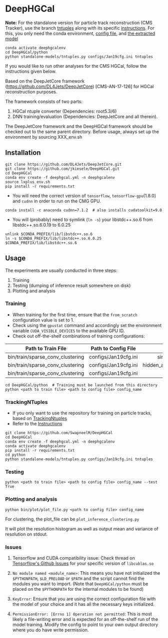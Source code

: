 DeepHGCal 
=========

**Note:** For the standalone version for particle track reconstruction (CMS Tracker), use the branch [tntuples](https://github.com/SwapneelM/DeepHGCal/tree/tntuples) along with its specific [instructions](https://github.com/SwapneelM/DeepHGCal/blob/tntuples/python/standalone-models/INSTRUCTIONS.md).
For this, you only need the conda environment, [config file](DeepHGCal/python/configs/Jan19cfg.ini), and [the extracted model](DeepHGCal/python/standalone-models/tntuples.py)

```
conda activate deephgcalenv
cd DeepHGCal/python
python standalone-models/tntuples.py configs/Jan19cfg.ini tntuples
```

If you would like to run other analyses for the CMS HGCal, follow the instructions given below.

Based on the DeepJetCore framework (https://github.com/DL4Jets/DeepJetCore) [CMS-AN-17-126] for HGCal reconstruction purposes.

The framework consists of two parts:
1) HGCal ntuple converter (Dependencies: root5.3/6)
2) DNN training/evaluation (Dependencies: DeepJetCore and all therein).
   
The DeepJetCore framework and the DeepHGCal framework should be checked out to the same parent directory.
Before usage, always set up the environment by sourcing XXX_env.sh

## Installation

```
git clone https://github.com/DL4Jets/DeepJetCore.git
git clone https://github.com/jkiesele/DeepHGCal.git
cd DeepHGCal
conda env create -f deephgcal.yml -n deephgcalenv
source lxplus_env.sh
pip install -r requirements.txt
```

* You will need the correct version of `tensorflow`, `tensorflow-gpu`(1.8.0) and `cudnn` in order to run on the CMG GPU.
```
conda install -c anaconda cudnn=7.1.2  # also installs cudatoolkit=9.0
```

* You will (probably) need to symlink (`ln -s`) your libstdc++.so.6 from libstdc++.so.6.0.19 to 6.0.25
```
unlink $CONDA_PREFIX/lib/libstdc++.so.6
ln -s $CONDA_PREFIX/lib/libstdc++.so.6.0.25 $CONDA_PREFIX/lib/libstdc++.so.6
```

## Usage

The experiments are usually conducted in three steps:
1. Training
2. Testing (dumping of inference result somewhere on disk)
3. Plotting and analysis

### Training

* When training for the first time, ensure that the `from_scratch` configuration value is set to 1.
* Check using the `gpustat` command and accordingly set the environment variable `CUDA_VISIBLE_DEVICES` to the available GPU ID.
* Check out off-the-shelf combinations of training configurations:

| Path to Train File                    | Path to Config File   | Config Name                   |
| :------------------------------------:|:---------------------:|:-----------------------------:|
| bin/train/sparse_conv_clustering      | configs/Jan19cfg.ini  | single_neighbours             |
| bin/train/sparse_conv_clustering      | configs/Jan19cfg.ini  | hidden_aggregators_plusmean   |
| bin/train/sparse_conv_clustering      | configs/Jan19cfg.ini  | tntuples                      |


``` 
cd DeepHGCal/python  # Training must be launched from this directory
python <path to train file> <path to config file> config_name
```

### TrackingNTuples

* If you only want to use the repository for training on particle tracks, based on [TrackingNtuples](https://github.com/SwapneelM/TrackingNTuples)
* Refer to the [Instructions](/python/standalone-models/INSTRUCTIONS.md)
```
git clone https://github.com/SwapneelM/DeepHGCal
cd DeepHGCal 
conda env create -f deephgcal.yml -n deephgcalenv
conda activate deephgcalenv
pip install -r requirements.txt
cd python
python standalone-models/tntuples.py configs/Jan19cfg.ini tntuples
```


### Testing
```
python <path to train file> <path to config file> config_name --test True
```


### Plotting and analysis
```
python bin/plot/plot_file.py <path to config file> config_name
```

For clustering, the plot_file can be `plot_inference_clustering.py`

It will plot the resolution histogram as well as output mean and variance of resolution on stdout.


### Issues

1. Tensorflow and CUDA compatibility issue: Check thread on [Tensorflow's Github Issues](https://github.com/tensorflow/tensorflow/issues/15604) for your specific version of `libcublas.so`

2. `No module named <module_name>`: This means you have not initialized the `$PYTHONPATH`, `$LD_PRELOAD` or `$PATH` and the script cannot find the modules you want to import.
(Note that `DeepHGCal/python` must be placed on the `$PYTHONPATH` for the internal modules to be found)

3. `KeyError`: Ensure that you are using the correct configuration file with the model of your choice and it has all the necessary keys initialized.

4. `PermissionError: [Errno 1] Operation not permitted`: This is most likely a file-writing error and is expected for an off-the-shelf run of the model training. Modify the config to point to your own output directory where you do have write permission. 
